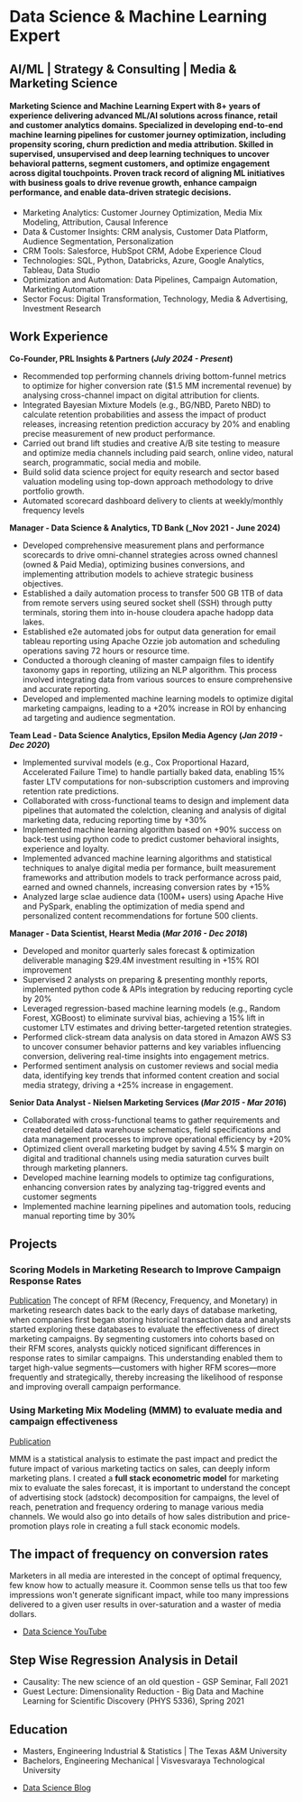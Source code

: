 # Data Science & Machine Learning Expert
## AI/ML | Strategy & Consulting | Media & Marketing Science

#### Marketing Science and Machine Learning Expert with 8+ years of experience delivering advanced ML/AI solutions across finance, retail and customer analytics domains. Specialized in developing end-to-end machine learning pipelines for customer journey optimization, including propensity scoring, churn prediction and media attribution. Skilled in supervised, unsupervised and deep learning techniques to uncover behavioral patterns, segment customers, and optimize engagement across digital touchpoints. Proven track record of aligning ML initiatives with business goals to drive revenue growth, enhance campaign performance, and enable data-driven strategic decisions.

- Marketing Analytics: Customer Journey Optimization, Media Mix Modeling, Attribution, Causal Inference
- Data & Customer Insights: CRM analysis, Customer Data Platform, Audience Segmentation, Personalization
- CRM Tools: Salesforce, HubSpot CRM, Adobe Experience Cloud 
- Technologies: SQL, Python, Databricks, Azure, Google Analytics, Tableau, Data Studio 
- Optimization and Automation: Data Pipelines, Campaign Automation, Marketing Automation 
- Sector Focus: Digital Transformation, Technology, Media & Advertising, Investment Research

## Work Experience
**Co-Founder, PRL Insights & Partners (_July 2024 - Present_)**
- Recommended top performing channels driving bottom-funnel metrics to optimize for higher conversion rate ($1.5 MM incremental revenue) by analysing cross-channel impact on digital attribution for clients.
- Integrated Bayesian Mixture Models (e.g., BG/NBD, Pareto NBD) to calculate retention probabilities and assess the impact of product releases, increasing retention prediction accuracy by 20% and enabling precise measurement of new product performance.
- Carried out brand lift studies and creative A/B site testing to measure and optimize media channels including paid search, online video, natural search, programmatic, social media and mobile.
- Build solid data science project for equity research and sector based valuation modeling using top-down approach methodology to drive portfolio growth.
- Automated scorecard dashboard delivery to clients at weekly/monthly frequency levels

**Manager - Data Science & Analytics, TD Bank (_Nov 2021 - June 2024)**
- Developed comprehensive measurement plans and performance scorecards to drive omni-channel strategies across owned channesl (owned & Paid Media), optimizing busines conversions, and implementing attribution models to achieve strategic business objectives.
- Established a daily automation process to transfer 500 GB 1TB of data from remote servers using seured socket shell (SSH) through putty terminals, storing them into in-house cloudera apache hadopp data lakes.
- Established e2e automated jobs for output data generation for email tableau reporting using Apache Ozzie job automation and scheduling operations saving 72 hours or resource time.
- Conducted a thorough cleaning of master campaign files to identify taxonomy gaps in reporting, utilizing an NLP algorithm. This process involved integrating data from various sources to ensure comprehensive and accurate reporting.
- Developed and implemented machine learning models to optimize digital marketing campaigns, leading to a +20% increase in ROI by enhancing ad targeting and audience segmentation.

**Team Lead - Data Science Analytics, Epsilon Media Agency (_Jan 2019 - Dec 2020_)**
- Implemented survival models (e.g., Cox Proportional Hazard, Accelerated Failure Time) to handle partially baked data, enabling 15% faster LTV computations for non-subscription customers and improving retention rate predictions.
- Collaborated with cross-functional teams to design and implement data pipelines that automated the colelction, cleaning and analysis of digital marketing data, reducing reporting time by +30%
- Implemented machine learning algorithm based on +90% success on back-test using python code to predict customer behavioral insights, experience and loyalty.
- Implemented advanced machine learning algorithms and statistical techniques to analye digital media per formance, built measurement frameworks and attribution models to track performance across paid, earned and owned channels, increasing conversion rates by +15%
- Analyzed large sclae audience data (100M+ users) using Apache Hive and PySpark, enabling the optimization of media spend and personalized content recommendations for fortune 500 clients.

**Manager - Data Scientist, Hearst Media (_Mar 2016 - Dec 2018_)**
- Developed and monitor quarterly sales forecast & optimization deliverable managing $29.4M investment resulting in +15% ROI improvement
- Supervised 2 analysts on preparing & presenting monthly reports, implemented python code & APIs integration by reducing reporting cycle by 20%
- Leveraged regression-based machine learning models (e.g., Random Forest, XGBoost) to eliminate survival bias, achieving a 15% lift in customer LTV estimates and driving better-targeted retention strategies.
- Performed click-stream data analysis on data stored in Amazon AWS S3 to uncover consumer behavior patterns and key variables influencing conversion, delivering real-time insights into engagement metrics.
- Performed sentiment analysis on customer reviews and social media data, identifying key trends that informed content creation and social media strategy, driving a +25% increase in engagement.

**Senior Data Analyst - Nielsen Marketing Services (_Mar 2015 - Mar 2016_)**
- Collaborated with cross-functional teams to gather requirements and created detailed data warehouse schematics, field specifications and data management processes to improve operational efficiency by +20%
- Optimized client overall marketing budget by saving 4.5% $ margin on digital and traditional channels using media saturation curves built through marketing planners.
- Developed machine learning models to optimize tag configurations, enhancing conversion rates by analyzing tag-triggred events and customer segments
- Implemented machine learning pipelines and automation tools, reducing manual reporting time by 30%

## Projects
### Scoring Models in Marketing Research to Improve Campaign Response Rates
[Publication](https://www.mdpi.com/1424-8220/22/8/3048) 
The concept of RFM (Recency, Frequency, and Monetary) in marketing research dates back to the early days of database marketing, when companies first began storing historical transaction data and analysts started exploring these databases to evaluate the effectiveness of direct marketing campaigns. By segmenting customers into cohorts based on their RFM scores, analysts quickly noticed significant differences in response rates to similar campaigns. This understanding enabled them to target high-value segments—customers with higher RFM scores—more frequently and strategically, thereby increasing the likelihood of response and improving overall campaign performance.

### Using Marketing Mix Modeling (MMM) to evaluate media and campaign effectiveness
 [Publication](https://www.mdpi.com/1424-8220/22/11/4240) 

MMM is a statistical analysis to estimate the past impact and predict the future impact of various marketing tactics on sales, can deeply inform marketing plans.
I created a **full stack econometric model** for marketing mix to evaluate the sales forecast, it is important to understand the concept of advertising stock (adstock) decomposition for campaigns, the level of reach, penetration and frequency ordering to manage various media channels. We would also go into details of how sales distribution and price-promotion plays role in creating a full stack economic models.
<!-- ![Bike Study](/assets/img/bike_study.jpeg) -->

## The impact of frequency on conversion rates
Marketers in all media are interested in the concept of optimal frequency, few know how to actually measure it. Coommon sense tells us that too few impressions won't generate significant impact, while too many impressions delivered to a given user results in over-saturation and a waster of media dollars.

- [Data Science YouTube](https://www.youtube.com/@HeathThapa)

## Step Wise Regression Analysis in Detail
- Causality: The new science of an old question - GSP Seminar, Fall 2021
- Guest Lecture: Dimensionality Reduction - Big Data and Machine Learning for Scientific Discovery (PHYS 5336), Spring 2021

## Education
- Masters, Engineering Industrial & Statistics | The Texas A&M University
- Bachelors, Engineering Mechanical | Visvesvaraya Technological University

<!--
## Publications
1. Talebi S., Lary D.J., Wijeratne L. OH., and Lary, T. Modeling Autonomic Pupillary Responses from External Stimuli Using Machine Learning (2019). DOI: 10.26717/BJSTR.2019.20.003446
2. Wijeratne, L.O.; Kiv, D.R.; Aker, A.R.; Talebi, S.; Lary, D.J. Using Machine Learning for the Calibration of Airborne Particulate Sensors. Sensors 2020, 20, 99.
3. Lary, D.J.; Schaefer, D.; Waczak, J.; Aker, A.; Barbosa, A.; Wijeratne, L.O.H.; Talebi, S.; Fernando, B.; Sadler, J.; Lary, T.; Lary, M.D. Autonomous Learning of New Environments with a Robotic Team Employing Hyper-Spectral Remote Sensing, Comprehensive In-Situ Sensing and Machine Learning. Sensors 2021, 21, 2240. https://doi.org/10.3390/s21062240
4. Zhang, Y.; Wijeratne, L.O.H.; Talebi, S.; Lary, D.J. Machine Learning for Light Sensor Calibration. Sensors 2021, 21, 6259. https://doi.org/10.3390/s21186259
5. Talebi, S.; Waczak, J.; Fernando, B.; Sridhar, A.; Lary, D.J. Data-Driven EEG Band Discovery with Decision Trees. Preprints 2022, 2022030145 (doi: 10.20944/preprints202203.0145.v1).
6. Fernando, B.A.; Sridhar, A.; Talebi, S.; Waczak, J.; Lary, D.J. Unsupervised Blink Detection Using Eye Aspect Ratio Values. Preprints 2022, 2022030200 (doi: 10.20944/preprints202203.0200.v1).
7. Talebi, S. et al. Decoding Physical and Cognitive Impacts of PM Concentrations at Ultra-fine Scales, 29 March 2022, PREPRINT (Version 1) available at Research Square [https://doi.org/10.21203/rs.3.rs-1499191/v1]
8. Lary, D.J. et al. (2022). Machine Learning, Big Data, and Spatial Tools: A Combination to Reveal Complex Facts That Impact Environmental Health. In: Faruque, F.S. (eds) Geospatial Technology for Human Well-Being and Health. Springer, Cham. https://doi.org/10.1007/978-3-030-71377-5_12
9. Wijerante, L.O.H. et al. (2022). Advancement in Airborne Particulate Estimation Using Machine Learning. In: Faruque, F.S. (eds) Geospatial Technology for Human Well-Being and Health. Springer, Cham. https://doi.org/10.1007/978-3-030-71377-5_13
-->
- [Data Science Blog](https://medium.com/@heaththapa)

